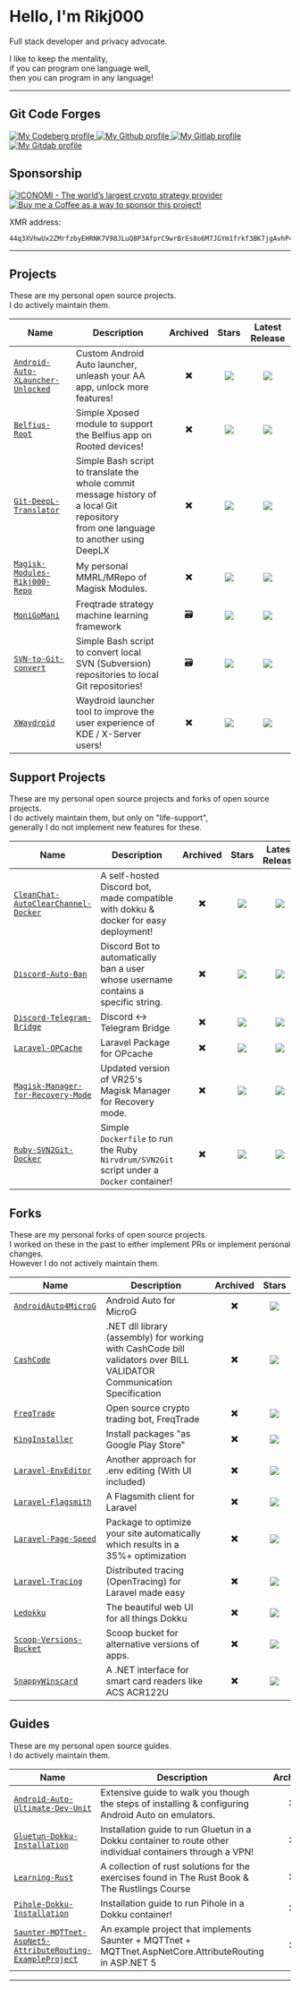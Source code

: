 # Hello, I'm Rikj000

Full stack developer and privacy advocate.

I like to keep the mentality,   
if you can program one language well,   
then you can program in any language!

---

## Git Code Forges
<p align="left">
    <a href="https://codeberg.org/Rikj000">
        <img src="https://img.shields.io/badge/Codeberg-000000?logo=codeberg&logoColor=white" alt="My Codeberg profile">
    </a> <a href="https://github.com/Rikj000">
        <img src="https://img.shields.io/badge/Github-000000?logo=github&logoColor=gray" alt="My Github profile">
    </a> <a href="https://gitlab.com/Rikj000">
        <img src="https://img.shields.io/badge/Gitlab-000000?logo=gitlab&logoColor=orange" alt="My Gitlab profile">
    </a> <a href="https://gitdab.com/Rikj000">
        <img src="https://img.shields.io/badge/Gitdab-000000?logo=forgejo&logoColor=pink" alt="My Gitdab profile">
    </a>
</p>

## Sponsorship

<p align="left">
    <a href="https://www.iconomi.com/register?ref=zQQPK">
        <img src="https://img.shields.io/badge/ICONOMI-Join-blue?logo=bitcoin&logoColor=white" alt="ICONOMI - The world’s largest crypto strategy provider">
    </a> <a href="https://www.buymeacoffee.com/Rikj000">
        <img src="https://img.shields.io/badge/-Buy%20me%20a%20Coffee!-FFDD00?logo=buy-me-a-coffee&logoColor=black" alt="Buy me a Coffee as a way to sponsor this project!"> 
    </a>
</p>

XMR address:
```
44q3XVhwUx2ZMrfzbyEHRNK7V98JLuQ8P3AfprC9wrBrEs8o6M7JGYm1frkf3BK7jgAvhP47ebeuVMAMC3QVFjHd2zVqVxL
```

---

## Projects

These are my personal open source projects.   
I do actively maintain them.

| Name | Description | Archived | Stars | Latest Release |
| ---- | ----------- | :------: | :---: | :------------: |
| [`Android-Auto-XLauncher-Unlocked`](https://github.com/Rikj000/Android-Auto-XLauncher-Unlocked) | Custom Android Auto launcher, unleash your AA app, unlock more features! | ✖️ | <img src="https://img.shields.io/github/stars/Rikj000/Android-Auto-XLauncher-Unlocked?style=flat&label=%20"> | <a href="https://github.com/Rikj000/Android-Auto-XLauncher-Unlocked/releases/latest"><img src="https://img.shields.io/github/v/release/Rikj000/Android-Auto-XLauncher-Unlocked?include_prereleases&label=%20"></a> |
| [`Belfius-Root`](https://github.com/Rikj000/Belfius-Root) | Simple Xposed module to support the Belfius app on Rooted devices! | ✖️ | <img src="https://img.shields.io/github/stars/Rikj000/Belfius-Root?style=flat&label=%20"> | <a href="https://github.com/Rikj000/Belfius-Root/releases/latest"><img src="https://img.shields.io/github/v/release/Rikj000/Belfius-Root?include_prereleases&label=%20"></a> |
| [`Git-DeepL-Translator`](https://github.com/Rikj000/Git-DeepL-Translator) | Simple Bash script to translate the whole commit message history of a local Git repository<br>from one language to another using DeepLX | ✖️ | <img src="https://img.shields.io/github/stars/Rikj000/Git-DeepL-Translator?style=flat&label=%20"> | <a href="https://github.com/Rikj000/Git-DeepL-Translator/releases/latest"><img src="https://img.shields.io/github/v/release/Rikj000/Git-DeepL-Translator?include_prereleases&label=%20"></a> |
| [`Magisk-Modules-Rikj000-Repo`](https://github.com/Rikj000/Magisk-Modules-Rikj000-Repo) | My personal MMRL/MRepo of Magisk Modules. | ✖️ | <img src="https://img.shields.io/github/stars/Rikj000/Magisk-Modules-Rikj000-Repo?style=flat&label=%20"> | <a href="https://github.com/Rikj000/Magisk-Modules-Rikj000-Repo/releases/latest"><img src="https://img.shields.io/github/v/release/Rikj000/Magisk-Modules-Rikj000-Repo?include_prereleases&label=%20"></a> |
| [`MoniGoMani`](https://github.com/Rikj000/MoniGoMani) | Freqtrade strategy machine learning framework | 🗃️ | <img src="https://img.shields.io/github/stars/Rikj000/MoniGoMani?style=flat&label=%20"> | <a href="https://github.com/Rikj000/MoniGoMani/releases/latest"><img src="https://img.shields.io/github/v/release/Rikj000/MoniGoMani?include_prereleases&label=%20"></a> |
| [`SVN-to-Git-convert`](https://github.com/Rikj000/SVN-to-Git-convert) | Simple Bash script to convert local SVN (Subversion) repositories to local Git repositories! | 🗃️ | <img src="https://img.shields.io/github/stars/Rikj000/SVN-to-Git-convert?style=flat&label=%20"> | <a href="https://github.com/Rikj000/SVN-to-Git-convert/releases/latest"><img src="https://img.shields.io/github/v/release/Rikj000/SVN-to-Git-convert?include_prereleases&label=%20"></a> |
| [`XWaydroid`](https://github.com/Rikj000/XWaydroid) | Waydroid launcher tool to improve the user experience of KDE / X-Server users! | ✖️ | <img src="https://img.shields.io/github/stars/Rikj000/XWaydroid?style=flat&label=%20"> | <a href="https://github.com/Rikj000/XWaydroid/releases/latest"><img src="https://img.shields.io/github/v/release/Rikj000/XWaydroid?include_prereleases&label=%20"></a> |

## Support Projects

These are my personal open source projects and forks of open source projects.   
I do actively maintain them, but only on "life-support",   
generally I do not implement new features for these.

| Name | Description | Archived | Stars | Latest Release |
| ---- | ----------- | :------: | :---: | :------------: |
| [`CleanChat-AutoClearChannel-Docker`](https://github.com/Rikj000/CleanChat-AutoClearChannel-Docker) | A self-hosted Discord bot, made compatible with dokku & docker for easy deployment! | ✖️ | <img src="https://img.shields.io/github/stars/Rikj000/CleanChat-AutoClearChannel-Docker?style=flat&label=%20"> | <a href="https://github.com/Rikj000/CleanChat-AutoClearChannel-Docker/releases/latest"><img src="https://img.shields.io/github/v/release/Rikj000/CleanChat-AutoClearChannel-Docker?include_prereleases&label=%20"></a> |
| [`Discord-Auto-Ban`](https://github.com/Rikj000/Discord-Auto-Ban) | Discord Bot to automatically ban a user whose username contains a specific string. | ✖️ | <img src="https://img.shields.io/github/stars/Rikj000/Discord-Auto-Ban?style=flat&label=%20"> | <a href="https://github.com/Rikj000/Discord-Auto-Ban/releases/latest"><img src="https://img.shields.io/github/v/release/Rikj000/Discord-Auto-Ban?include_prereleases&label=%20"></a> |
| [`Discord-Telegram-Bridge`](https://github.com/Rikj000/Discord-Telegram-Bridge) | Discord <-> Telegram Bridge | ✖️ | <img src="https://img.shields.io/github/stars/Rikj000/Discord-Telegram-Bridge?style=flat&label=%20"> | <a href="https://github.com/Rikj000/Discord-Telegram-Bridge/releases/latest"><img src="https://img.shields.io/github/v/release/Rikj000/Discord-Telegram-Bridge?include_prereleases&label=%20"></a> |
| [`Laravel-OPCache`](https://github.com/Rikj000/Laravel-OPCache) | Laravel Package for OPcache | ✖️ | <img src="https://img.shields.io/github/stars/Rikj000/Laravel-OPCache?style=flat&label=%20"> | <a href="https://github.com/Rikj000/Laravel-OPCache/releases/latest"><img src="https://img.shields.io/github/v/release/Rikj000/Laravel-OPCache?include_prereleases&label=%20"></a> |
| [`Magisk-Manager-for-Recovery-Mode`](https://github.com/Rikj000/Magisk-Manager-for-Recovery-Mode) | Updated version of VR25's Magisk Manager for Recovery mode. | ✖️ | <img src="https://img.shields.io/github/stars/Rikj000/Magisk-Manager-for-Recovery-Mode?style=flat&label=%20"> | <a href="https://github.com/Rikj000/Magisk-Manager-for-Recovery-Mode/releases/latest"><img src="https://img.shields.io/github/v/release/Rikj000/Magisk-Manager-for-Recovery-Mode?include_prereleases&label=%20"></a> |
| [`Ruby-SVN2Git-Docker`](https://github.com/Rikj000/Ruby-SVN2Git-Docker) | Simple `Dockerfile` to run the Ruby `Nirvdrum/SVN2Git` script under a `Docker` container! | ✖️ | <img src="https://img.shields.io/github/stars/Rikj000/Ruby-SVN2Git-Docker?style=flat&label=%20"> | <a href="https://github.com/Rikj000/Ruby-SVN2Git-Docker/releases/latest"><img src="https://img.shields.io/github/v/release/Rikj000/Ruby-SVN2Git-Docker?include_prereleases&label=%20"></a> |

## Forks

These are my personal forks of open source projects.   
I worked on these in the past to either implement PRs or implement personal changes.   
However I do not actively maintain them.

| Name | Description | Archived | Stars |
| ---- | ----------- | :------: | :---: |
| [`AndroidAuto4MicroG`](https://github.com/Rikj000/AndroidAuto4MicroG) | Android Auto for MicroG | ✖️ | <img src="https://img.shields.io/github/stars/Rikj000/AndroidAuto4MicroG?style=flat&label=%20"> |
| [`CashCode`](https://github.com/Rikj000/CashCode) | .NET dll library (assembly) for working with CashCode bill validators over BILL VALIDATOR Communication Specification | ✖️ | <img src="https://img.shields.io/github/stars/Rikj000/CashCode?style=flat&label=%20"> |
| [`FreqTrade`](https://github.com/Rikj000/FreqTrade) | Open source crypto trading bot, FreqTrade | ✖️ | <img src="https://img.shields.io/github/stars/Rikj000/Freqtrade?style=flat&label=%20"> |
| [`KingInstaller`](https://github.com/Rikj000/KingInstaller) | Install packages "as Google Play Store" | ✖️ | <img src="https://img.shields.io/github/stars/Rikj000/KingInstaller?style=flat&label=%20"> |
| [`Laravel-EnvEditor`](https://github.com/Rikj000/Laravel-EnvEditor) | Another approach for .env editing (With UI included) | ✖️ | <img src="https://img.shields.io/github/stars/Rikj000/Laravel-EnvEditor?style=flat&label=%20"> |
| [`Laravel-Flagsmith`](https://github.com/Rikj000/Laravel-Flagsmith) | A Flagsmith client for Laravel | ✖️ | <img src="https://img.shields.io/github/stars/Rikj000/Laravel-Flagsmith?style=flat&label=%20"> |
| [`Laravel-Page-Speed`](https://github.com/Rikj000/Laravel-Page-Speed) | Package to optimize your site automatically which results in a 35%+ optimization | ✖️ | <img src="https://img.shields.io/github/stars/Rikj000/Laravel-Page-Speed?style=flat&label=%20"> |
| [`Laravel-Tracing`](https://github.com/Rikj000/Laravel-Tracing) | Distributed tracing (OpenTracing) for Laravel made easy | ✖️ | <img src="https://img.shields.io/github/stars/Rikj000/Laravel-Tracing?style=flat&label=%20"> |
| [`Ledokku`](https://github.com/Rikj000/Ledokku) | The beautiful web UI for all things Dokku | ✖️ | <img src="https://img.shields.io/github/stars/Rikj000/Ledokku?style=flat&label=%20"> |
| [`Scoop-Versions-Bucket`](https://github.com/Rikj000/Scoop-Versions-Bucket) | Scoop bucket for alternative versions of apps. | ✖️ | <img src="https://img.shields.io/github/stars/Rikj000/Scoop-Versions-Bucket?style=flat&label=%20"> |
| [`SnappyWinscard`](https://github.com/Rikj000/SnappyWinscard) | A .NET interface for smart card readers like ACS ACR122U | ✖️ | <img src="https://img.shields.io/github/stars/Rikj000/SnappyWinscard?style=flat&label=%20"> |


## Guides

These are my personal open source guides.   
I do actively maintain them.

| Name | Description | Archived | Stars |
| ---- | ----------- | :------: | :---: |
| [`Android-Auto-Ultimate-Dev-Unit`](https://github.com/Rikj000/Android-Auto-Ultimate-Dev-Unit) | Extensive guide to walk you though the steps of installing & configuring Android Auto on emulators. | ✖️ | <img src="https://img.shields.io/github/stars/Rikj000/Android-Auto-Ultimate-Dev-Unit?style=flat&label=%20"> |
| [`Gluetun-Dokku-Installation`](https://github.com/Rikj000/Gluetun-Dokku-Installation) | Installation guide to run Gluetun in a Dokku container to route other individual containers through a VPN! | ✖️ | <img src="https://img.shields.io/github/stars/Rikj000/Gluetun-Dokku-Installation?style=flat&label=%20"> |
| [`Learning-Rust`](https://github.com/Rikj000/Learning-Rust) | A collection of rust solutions for the exercises found in The Rust Book & The Rustlings Course | ✖️ | <img src="https://img.shields.io/github/stars/Rikj000/Learning-Rust?style=flat&label=%20"> |
| [`Pihole-Dokku-Installation`](https://github.com/Rikj000/Pihole-Dokku-Installation) | Installation guide to run Pihole in a Dokku container! | ✖️ | <img src="https://img.shields.io/github/stars/Rikj000/Pihole-Dokku-Installation?style=flat&label=%20"> |
| [`Saunter-MQTTnet-AspNet5-AttributeRouting-ExampleProject`](https://github.com/Rikj000/Saunter-MQTTnet-AspNet5-AttributeRouting-ExampleProject) | An example project that implements Saunter + MQTTnet + MQTTnet.AspNetCore.AttributeRouting in ASP.NET 5 | ✖️ | <img src="https://img.shields.io/github/stars/Rikj000/Saunter-MQTTnet-AspNet5-AttributeRouting-ExampleProject?style=flat&label=%20"> |

---
